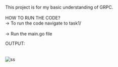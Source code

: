 This project is for my basic understanding of GRPC.
<br />
<br />
HOW TO RUN THE CODE?
<br />
-> To run the code navigate to task1/ <br />  
-> Run the main.go file  

OUTPUT:
<br />
<br />
<br />
![ss](https://user-images.githubusercontent.com/36637661/58920380-8bda0c80-874f-11e9-8448-e50d299ad1dd.png)
